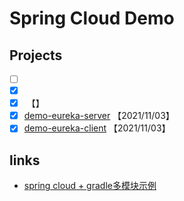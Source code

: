 # Spring Cloud Demo

## Projects

- [ ] []()
- [x] []()
- [x] []() 【】
- [x] [demo-eureka-server](demo-eureka-server) 【2021/11/03】
- [x] [demo-eureka-client](demo-eureka-client) 【2021/11/03】

## links

- [spring cloud + gradle多模块示例](https://github.com/jkazama/sample-boot-micro)